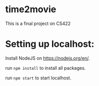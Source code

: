 # time2movie
This is a final project on CS422

# Setting up localhost:
Install NodeJS on https://nodejs.org/en/. 

run `npm install` to install all packages. 

run `npm start` to start localhost. 
